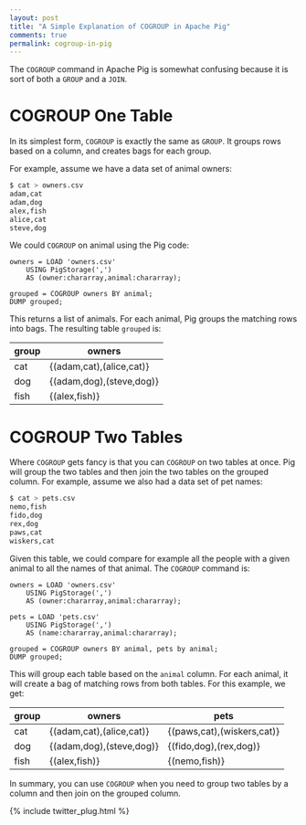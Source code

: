 ```yaml
---
layout: post
title: "A Simple Explanation of COGROUP in Apache Pig"
comments: true
permalink: cogroup-in-pig
---
```


The `COGROUP` command in Apache Pig is somewhat confusing because
it is sort of both a `GROUP` and a `JOIN`.

# COGROUP One Table

In its simplest form, `COGROUP` is exactly the same as `GROUP`.  It
groups rows based on a column, and creates bags for each group.

For example, assume we have a data set of animal owners:

```bash
$ cat > owners.csv
adam,cat
adam,dog
alex,fish
alice,cat
steve,dog
```

We could `COGROUP` on animal using the Pig code:

```
owners = LOAD 'owners.csv' 
    USING PigStorage(',')
    AS (owner:chararray,animal:chararray);

grouped = COGROUP owners BY animal;
DUMP grouped;
```

This returns a list of animals. For each animal, Pig groups the
matching rows into bags.  The resulting table `grouped` is:

| group |                   owners |
| ----- | ------------------------ |
|   cat | {(adam,cat),(alice,cat)} |
|   dog | {(adam,dog),(steve,dog)} |
|  fish |            {(alex,fish)} |

# COGROUP Two Tables

Where `COGROUP` gets fancy is that you can `COGROUP` on two tables
at once. Pig will group the two tables and then join the two tables
on the grouped column.  For example, assume we also had a data set
of pet names:

```bash
$ cat > pets.csv
nemo,fish
fido,dog
rex,dog
paws,cat
wiskers,cat
```

Given this table, we could compare for example all the people with
a given animal to all the names of that animal.  The `COGROUP`
command is:

```
owners = LOAD 'owners.csv' 
    USING PigStorage(',')
    AS (owner:chararray,animal:chararray);

pets = LOAD 'pets.csv' 
    USING PigStorage(',')
    AS (name:chararray,animal:chararray);

grouped = COGROUP owners BY animal, pets by animal;
DUMP grouped;
```

This will group each table based on the `animal` column.  For each
animal, it will create a bag of matching rows from both tables.  For
this example, we get:

| group |                      owners |                       pets | 
| ----- | --------------------------- | -------------------------- | 
|  cat  |    {(adam,cat),(alice,cat)} | {(paws,cat),(wiskers,cat)} |
|  dog  |    {(adam,dog),(steve,dog)} |     {(fido,dog),(rex,dog)} |
|  fish |               {(alex,fish)} |              {(nemo,fish)} |

In summary, you can use `COGROUP` when you need to group two tables
by a column and then join on the grouped column.

{% include twitter_plug.html %}
